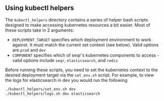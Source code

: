 ## Using kubectl helpers

The `kubectl_helpers` directory contains a series of helper bash scripts designed to make accessing kubernetes 
resources a bit easier. Most of these scripts take in 2 arguments:

- `DEPLOYMENT_TARGET` specifies which deployment environment to work against. It must match the current set context (see below). Valid options are `prod` and `dev`
- `COMPONENT` specifies which of seqr's kubernetes components to access - valid options include `seqr`, `elasticsearch`, and `redis`

Before running these scripts, you need to set the kubernetes context to the desired deployment target via the 
`set_env.sh` script. For example, to view the logs for elasticsearch in dev you would run the following

```bash
./kubectl_helpers/set_env.sh dev
./kubectl_helpers/logs.sh dev elasticsearch
```
 